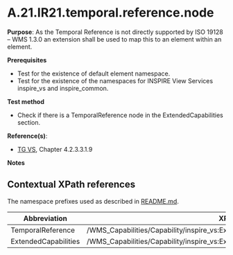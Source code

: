 # A.21.IR21.temporal.reference.node

**Purpose**: As the Temporal Reference is not directly supported by ISO 19128 – WMS 1.3.0 an extension shall be used to map this to an element within an element.

**Prerequisites**

* Test for the existence of default element namespace.
* Test for the existence of the namespaces for INSPIRE View Services inspire_vs and inspire_common.

**Test method**

* Check if there is a TemporalReference node in the ExtendedCapabilities section.


**Reference(s)**: 
* [TG VS](README.md#ref_TG_VS), Chapter 4.2.3.3.1.9

**Notes**

## Contextual XPath references

The namespace prefixes used as described in [README.md](README.md#namespaces).

Abbreviation                                               |  XPath expression
---------------------------------------------------------- | -------------------------------------------------------------------------
TemporalReference <a name="TemporalReference"></a> | /WMS_Capabilities/Capability/inspire_vs:ExtendedCapabilities/inspire_common:TemporalReference
ExtendedCapabilities <a name="ExtendedCapabilities"></a> | /WMS_Capabilities/Capability/inspire_vs:ExtendedCapabilities
